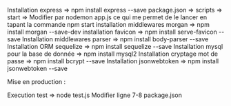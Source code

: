 Installation express => npm install express --save
package.json => scripts => start => Modifier par nodemon app.js ce qui me permet de le lancer en tapant la commande npm start
installation middlewares morgan => npm install morgan --save-dev
installation favicon => npm install serve-favicon --save
Installation middlewares parser => npm install body-parser --save
Installation ORM sequelize => npm install sequelize --save
Installation mysql pour la base de donnée => npm install mysql2
Installation cryptage mot de passe => npm install bcrypt --save
Installation jsonwebtoken => npm install jsonwebtoken --save

Mise en production :

Execution test => node test.js
Modifier ligne 7-8 package.json